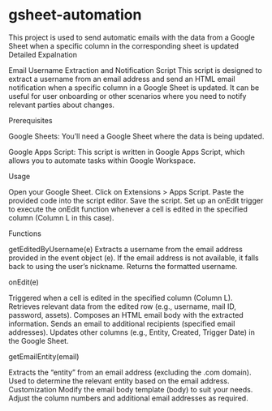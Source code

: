 # gsheet-automation
This project is used to send automatic emails with the data from a Google Sheet when a specific column in the corresponding sheet is updated
Detailed Expalnation


Email Username Extraction and Notification Script
This script is designed to extract a username from an email address and send an HTML email notification when a specific column in a Google Sheet is updated. It can be useful for user onboarding or other scenarios where you need to notify relevant parties about changes.

Prerequisites


Google Sheets: You’ll need a Google Sheet where the data is being updated.

Google Apps Script: This script is written in Google Apps Script, which allows you to automate tasks within Google Workspace.


Usage


Open your Google Sheet.
Click on Extensions > Apps Script.
Paste the provided code into the script editor.
Save the script.
Set up an onEdit trigger to execute the onEdit function whenever a cell is edited in the specified column (Column L in this case).


Functions

getEditedByUsername(e)
Extracts a username from the email address provided in the event object (e).
If the email address is not available, it falls back to using the user’s nickname.
Returns the formatted username.

onEdit(e)


Triggered when a cell is edited in the specified column (Column L).
Retrieves relevant data from the edited row (e.g., username, mail ID, password, assets).
Composes an HTML email body with the extracted information.
Sends an email to additional recipients (specified email addresses).
Updates other columns (e.g., Entity, Created, Trigger Date) in the Google Sheet.

getEmailEntity(email)


Extracts the “entity” from an email address (excluding the .com domain).
Used to determine the relevant entity based on the email address.
Customization
Modify the email body template (body) to suit your needs.
Adjust the column numbers and additional email addresses as required.
